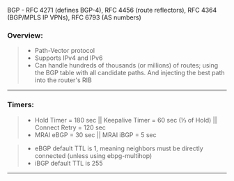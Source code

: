 BGP - RFC 4271 (defines BGP-4), RFC 4456 (route reflectors), RFC 4364 (BGP/MPLS IP VPNs), RFC 6793 (AS numbers)

### Overview:
> * Path-Vector protocol
> * Supports IPv4 and IPv6
> * Can handle hundreds of thousands (or millions) of routes; using the BGP table with all candidate paths. And injecting the best path into the router's RIB
---
### Timers:
> * Hold Timer = 180 sec || Keepalive Timer = 60 sec (⅓ of Hold) || Connect Retry = 120 sec 
> * MRAI eBGP = 30 sec || MRAI iBGP = 5 sec
     
> * eBGP default TTL is 1, meaning neighbors must be directly connected (unless using ebpg-multihop)
> * iBGP default TTL is 255
---
